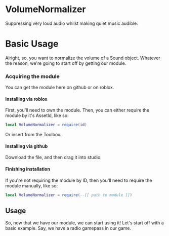 # VolumeNormalizer
Suppressing very loud audio whilst making quiet music audible.

# Basic Usage
Alright, so, you want to normalize the volume of a Sound object. Whatever the reason, we're going to start off by getting our module.

### Acquiring the module
You can get the module here on github or on roblox. 

#### Installing via roblox
First, you'll need to own the module. 
Then, you can either require the module by it's AssetId, like so:

```lua
local VolumeNormalizer = require(id)
```

Or insert from the Toolbox.


#### Installing via github

Download the file, and then drag it into studio. 

#### Finishing installation
If you're not requiring the module by ID, then you'll need to require the module manually, like so:
```lua
local VolumeNormalizer = require(--[[ path to module ]])
```

## Usage
So, now that we have our module, we can start using it! Let's start off with a basic example. Say, we have a radio gamepass in our game.
